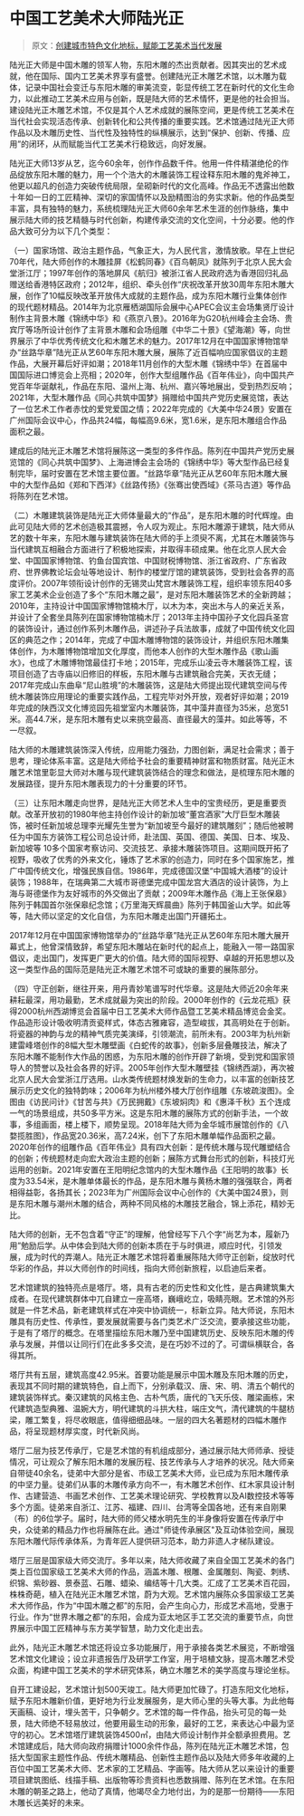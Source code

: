 # 中国工艺美术大师陆光正

> 原文：[创建城市特色文化地标，赋能工艺美术当代发展](https://mp.weixin.qq.com/s/7F9IB8T6RVG1iTORQTDk_A)

陆光正大师是中国木雕的领军人物，东阳木雕的杰出贡献者。因其突出的艺术成就，他在国际、国内工艺美术界享有盛誉。创建陆光正木雕艺术馆，以木雕为载体，记录中国社会变迁与东阳木雕的审美流变，彰显传统工艺在新时代的文化生命力，以此推动工艺美术应用与创新，既是陆大师的艺术情怀，更是他的社会担当。建设陆光正木雕艺术馆，不仅是其个人艺术成就的展陈空间，更是传统工艺美术在当代社会实现活态传承、创新转化和公共传播的重要实践。艺术馆通过陆光正大师作品以及木雕历史性、当代性及独特性的纵横展示，达到“保护、创新、传播、应用”的闭环，从而赋能当代工艺美术行稳致远，向好发展。

陆光正大师13岁从艺，迄今60余年，创作作品数千件。他用一件件精湛绝伦的作品绽放东阳木雕的魅力，用一个个浩大的木雕装饰工程诠释东阳木雕的鬼斧神工，他更以超凡的创造力突破传统局限，垒砌新时代的文化高峰。作品无不透露出他数十年如一日的工匠精神、深切的家国情怀以及励精图治的务实求新。他的作品类型丰富，具有独特的魅力，系统梳理陆光正大师60余年艺术生涯的创作脉络，集中展示陆大师的技艺精髓与时代创新，构建传承交流的文化空间，十分必要。他的作品大致可分为以下几个类型：

（一）国家场馆、政治主题作品，气象正大，为人民代言，激情放歌。早在上世纪70年代，陆大师创作的木雕挂屏《松鹤同春》《百鸟朝凤》就陈列于北京人民大会堂浙江厅；1997年创作的落地屏风《航归》被浙江省人民政府选为香港回归礼品赠送给香港特区政府；2012年，组织、牵头创作“庆祝改革开放30周年东阳木雕大展，创作了10幅反映改革开放伟大成就的主题作品，成为东阳木雕行业集体创作的现代题材精品。2014年为北京雁栖湖国际会展中心APEC会议主会场集贤厅设计制作主背景木雕《锦绣中华》和《燕京八景》。2016年为G20杭州峰会主会场、贵宾厅等场所设计创作了主背景木雕和会场组雕《中华二十景》《望海潮》等，向世界展示了中华优秀传统文化和木雕艺术的魅力。2017年12月在中国国家博物馆举办“丝路华章”陆光正从艺60年东阳木雕大展，展陈了近百幅响应国家倡议的主题作品，大展开幕后好评如潮；2018年11月创作的大型木雕《锦绣中华》在首届中国国际进口博览会上亮相；2020年，创作大型组雕作品《百年伟业》，向中国共产党百年华诞献礼，作品在东阳、温州上海、杭州、嘉兴等地展出，受到热烈反响；2021年，大型木雕作品《同心共筑中国梦》捐赠给中国共产党历史展览馆，表达了一位艺术工作者赤忱的爱党爱国之情；2022年完成的《大美中华24景》安置在广州国际会议中心，作品共24幅，每幅高9.6米，宽1.6米，是东阳木雕组合作品面积之最。

建成后的陆光正木雕艺术馆将展陈这一类型的多件作品。陈列在中国共产党历史展览馆的《同心共筑中国梦》、上海进博会主会场的《锦绣中华》等大型作品已经复制完毕，届时安置在艺术馆主要位置。“丝路华章”陆光正从艺60年东阳木雕大展中的大型作品如《郑和下西洋》《丝路传扬》《张骞出使西域》《茶马古道》等作品将陈列在艺术馆。

（二）木雕建筑装饰是陆光正大师体量最大的“作品”，是东阳木雕的时代辉煌。由此可见陆大师的艺术创造极其震撼，令人叹为观止。东阳木雕源于建筑，陆大师从艺的数十年来，东阳木雕与建筑装饰在陆大师的手上须臾不离，尤其在木雕装饰与当代建筑互相融合方面进行了积极地探索，并取得丰硕成果。他在北京人民大会堂、中国国家博物馆、钓鱼台国宾馆、中国财税博物馆、浙江省政府、广东省政府、世界佛教论坛会址等地设计、制作的楼堂厅馆的建筑装饰，受到社会各界的高度评价。2007年领衔设计创作的无锡灵山梵宫木雕装饰工程，组织率领东阳40多家工艺美术企业创造了多个“东阳木雕之最”，是对东阳木雕装饰艺术的全新跨越；2010年，主持设计中国国家博物馆楠木厅，以木为本，突出木与人的亲近关系，并设计了全套坐具陈列在国家博物馆楠木厅；2013年主持中国孙子文化园兵圣宫的装饰设计，通过创作系列木雕作品，讲述孙子兵法故事，成就了中国传统文化园区的典范之作；2014年，完成了中国木雕博物馆的装饰设计，并组织东阳木雕集体创作，为木雕博物馆增加文化厚度，而他本人创作的大型木雕作品《歌山画水》，也成了木雕博物馆最佳打卡地；2015年，完成乐山凌云寺木雕装饰工程，该项目创造了古寺庙以旧修旧的样板，东阳木雕与古建筑融合完美，天衣无缝；2017年完成山东曲阜“尼山胜境”的木雕装饰，这是陆大师提出现代建筑空间与传统木雕装饰应用理论的重要实践作品，工程完毕对外开放，观者好评如潮；2019年完成的陕西汉文化博览园先祖堂室内木雕装饰，其中藻井直径为35米，总宽51米。高44.7米，是东阳木雕有史以来挑空最高、直径最大的藻井。如此等等，不一尽叙。

陆大师的木雕建筑装饰深入传统，应用能力强劲，力图创新，满足社会需求；善于思考，理论体系丰富。这是陆大师给予社会的重要精神财富和物质财富。陆光正木雕艺术馆里彰显大师对木雕与现代建筑装饰结合的理念和做法，是梳理东阳木雕的发展路径，提升东阳木雕表现力的十分重要的环节。

（三）让东阳木雕走向世界，是陆光正大师艺术人生中的宝贵经历，更是重要贡献。改革开放初的1980年他主持创作设计的新加坡“董宫酒家”大厅巨型木雕装饰，被时任新加坡总理李光耀先生誉为“新加坡至今最好的建筑雕刻”；随后他被聘任为中国东方装饰工程公司总设计师，赴法国、英国、德国、美国、日本、埃及、新加坡等 10多个国家考察访问、交流技艺、承接木雕装饰项目。这期间既开拓了视野，吸收了优秀的外来文化，锤炼了艺术家的创造力，同时在多个国家施艺，推广中国传统文化，增强民族自信。1986年，完成德国汉堡“中国城大酒楼”的设计装饰；1988年，在瑞典第二大城市哥德堡完成中国龙宫大酒店的设计装饰，为上海与哥德堡作为友好城市的外交做出了贡献；2009年木雕作品《海上王张保皋》陈列于韩国首尔张保皋纪念馆；《万里海天辉晨曲》陈列于韩国釜山大学。如此等等，陆大师以坚定的文化自信，为东阳木雕走出国门开疆拓土。

2017年12月在中国国家博物馆举办的“丝路华章”陆光正从艺60年东阳木雕大展开幕式上，他曾深情致辞，希望东阳木雕站在新时代的起点上，能融入一带一路国家倡议，走出国门，发挥更广更大的价值。陆大师的国际视野、卓越的开拓思想以及这一类型作品的国际范是陆光正木雕艺术馆不可或缺的重要的展陈部分。

（四）守正创新，继往开来，用丹青妙笔谱写时代华章。这是陆大师近20余年来耕耘最深，用功最勤，艺术成就最为突出的阶段。2000年创作的《云龙花瓶》获得2000杭州西湖博览会首届中日工艺美术大师作品暨工艺美术精品博览会金奖。作品造形设计吸收明清贡瓷样式，体态古雅雍容，造型峻拔，其高明处在于创新。将瓷器的神韵与龙的精神气质完美演绎，引领潮流，前所未有。2003年为杭州新建雷峰塔创作的8幅大型木雕壁画《白蛇传的故事》，创新多层叠雕技法，解决了东阳木雕不能制作大作品的困惑，为东阳木雕的创作开辟了新境，受到党和国家领导人的赞誉以及社会各界的好评。2005年创作大型木雕壁挂《锦绣西湖》，再次被北京人民大会堂浙江厅选用。山水类传统题材焕发新的生命力，以丰富的创新技艺展示历史文化的独特韵味；2006年为杭州楼外楼大厅创作组雕《东坡疏浚图》。全图由《访民问计》《甘苦与共》《万民拥戴》《东坡焖肉》和《惠泽千秋》五个连成一气的场景组成，共50多平方米。这是东阳木雕的展陈方式的创新手法，一个故事，多组画面，楼上楼下，顺势呈现。2018年陆大师为金华城市展馆创作的《八婺揽胜图》，作品宽20.36米，高7.24米，创下了东阳木雕单幅作品面积之最。2020年创作的组雕作品《百年伟业》具有四大创新：是传统木雕与现代雕塑结合的创新；传统题材走向宏大政治主题的创新；展陈方式舞台形式的创新，科技灯光运用的创新。2021年安置在王阳明纪念馆内的大型木雕作品《王阳明的故事》长度为33.54米，是木雕单体最长的作品，是东阳木雕与黄杨木雕的强强联合，两者相得益彰，各扬其长；2023年为广州国际会议中心创作的《大美中国24景》，则是东阳木雕与潮州木雕的结合，两种不同风格的木雕技艺融合，锦上添花，精妙无比。

陆大师的创新，无不包含着“守正”的理解，他曾经写下八个字“尚艺为本，履新乃用”勉励后学。从中体会到陆大师的创新本质在于与时俱进，顺应时代，引领发展，成为时代的弄潮人。陆光正木雕艺术馆将着重展陈陆大师守正创新，绽放时代华彩的作品，并以大师创作的时间线，指向大师创新旅程，以启迪后来者。

艺术馆建筑的独特亮点是塔厅。塔，具有古老的历史性和文化性，是古典建筑集大成者。在现代建筑群体中兀自建立一座高塔，巍峨屹立，吸睛亮眼。艺术馆的外形就是一件艺术品，新老建筑样式在冲突中协调统一，标新立异。陆大师说，东阳木雕具有历史性、传承性，要发展就需要与各门类艺术广泛交流，要承接这些功能，于是有了塔厅的概念。在塔里描绘东阳木雕乃至中国建筑历史、反映东阳木雕的传承与发展，并借以让同行们在此多多交流，是在巧妙不过的了。可谓纵横联合，各得其所。

塔厅共有五层，建筑高度42.95米。首要功能是展示中国木雕及东阳木雕的历史，表现其不同时期的建筑特色，自上而下，分别承载汉、唐、宋、明、清五个朝代的建筑装饰样式。秦汉建筑的风格主色、古朴气质，唐代的飞天乐伎、雕梁画栋，宋代建筑造型典雅、温婉大方，明代建筑的斗拱大柱，端庄文气，清代建筑的牛腿枋梁，雕工繁复，将尽收眼底，值得细细品味。一层的四大名著题材的四幅木雕作品，将呈现题材厚实度，时代新风尚。

塔厅二层为技艺传承厅，它是艺术馆的有机组成部分，通过展示陆大师师承、授徒情况，可让观众了解东阳木雕的发展历程、技艺传承与人才培养的状况。陆大师亲自带徒40余名，徒弟中大部分是省、市级工艺美术大师，业已成为东阳木雕传承的中坚力量。徒弟们从事的木雕传承方向不一，有木雕艺术创作、红木家具设计制作、古建营造、书画艺术创作、工艺美术理论研究、学校教育以及AI数控技术等等多个方面。徒弟来自浙江、江苏、福建、四川、台湾等全国各地，还有来自刚果（布）的6位学子。届时，陆大师的师父楼水明先生的半身像将安置在传承厅中央，众徒弟的精品力作也将展陈在此。通过"师徒传承展区"及互动体验空间，展现东阳木雕代际传承体系，为青年匠人提供研习范本，助力非遗人才梯队建设。

塔厅三层是国家级大师交流厅。多年以来，陆大师收藏了来自全国工艺美术的各门类上百位国家级工艺美术大师的作品，涵盖木雕、根雕、金属雕刻、陶瓷、刺绣、织锦、紫砂器、景泰蓝、石雕、蜡染、编结等十几大类。汇成了工艺美术百花园，株株奇葩，植入在陆光正木雕艺术馆，蔚为大观。艺术馆内展陈众多国家级工艺美术大师作品，作为“中国木雕之都”的东阳，会产生向心力，形成艺术高地，受惠于行业。作为“世界木雕之都”的东阳，会成为亚太地区手工艺交流的重要节点，向世界展示中国工匠精神与东方美学智慧，助力文化走出去。

此外，陆光正木雕艺术馆还将设立多功能展厅，用于承接各类艺术展览，不断增强艺术馆文化建设；设立非遗报告厅及研学工作室，用于培植文脉，提高木雕艺术受众面，构建中国工艺美术的学术研究体系，确立木雕艺术的美学高度与理论坐标。

自开工建设起，艺术馆计划500天竣工。陆大师更加忙碌了。打造东阳文化地标，赋予东阳木雕新价值，更好地为行业发展服务，是大师心里的头等大事。为此他每天画稿、设计，埋头苦干，只争朝夕。艺术馆的每一件作品，抬头可见的每一处景，陆大师绝不轻易放过，他要用最生动的形象，最好的工艺，来表达心中最为坚守的初心。艺术馆塔厅建筑装饰4500㎡，由陆大师设计制作并全额承担费用。艺术馆建成后，陆大师向政府捐赠计1000余件作品，陈列在陆光正木雕艺术馆，包括大型国家主题性作品、传统木雕精品、创新性主题作品以及陆大师多年收藏的上百位中国工艺美术大师、艺术家的工艺精品、字画等。陆大师从艺以来设计的重要项目建筑图纸、线描手稿、出版物等珍贵资料也悉数捐赠、陈列在艺术馆。在东阳木雕的朝圣之路上，他动了真情，他竭尽全力地付出，为的是那一份期待——东阳木雕长远美好的未来。 
